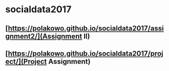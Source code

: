 # socialdata2017

## [https://polakowo.github.io/socialdata2017/assignment2/](Assignment II)

## [https://polakowo.github.io/socialdata2017/project/](Project Assignment)

